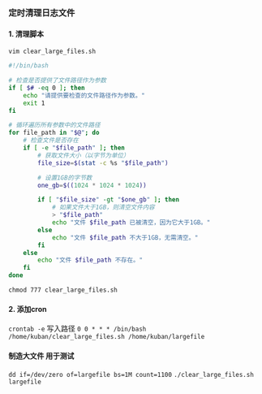 ### 定时清理日志文件

#### 1. 清理脚本
`vim clear_large_files.sh`

```bash
#!/bin/bash

# 检查是否提供了文件路径作为参数
if [ $# -eq 0 ]; then
    echo "请提供要检查的文件路径作为参数。"
    exit 1
fi

# 循环遍历所有参数中的文件路径
for file_path in "$@"; do
    # 检查文件是否存在
    if [ -e "$file_path" ]; then
        # 获取文件大小（以字节为单位）
        file_size=$(stat -c %s "$file_path")

        # 设置1GB的字节数
        one_gb=$((1024 * 1024 * 1024))

        if [ "$file_size" -gt "$one_gb" ]; then
            # 如果文件大于1GB，则清空文件内容
            > "$file_path"
            echo "文件 $file_path 已被清空，因为它大于1GB。"
        else
            echo "文件 $file_path 不大于1GB，无需清空。"
        fi
    else
        echo "文件 $file_path 不存在。"
    fi
done
```
`chmod 777 clear_large_files.sh`

#### 2. 添加cron
`crontab -e`
写入路径
`0 0 * * * /bin/bash /home/kuban/clear_large_files.sh /home/kuban/largefile`


#### 制造大文件 用于测试
`dd if=/dev/zero of=largefile bs=1M count=1100`
`./clear_large_files.sh largefile`




